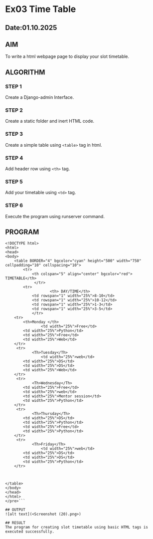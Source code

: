 # Ex03 Time Table
## Date:01.10.2025

## AIM
To write a html webpage page to display your slot timetable.

## ALGORITHM
### STEP 1
Create a Django-admin Interface.

### STEP 2
Create a static folder and inert HTML code.

### STEP 3
Create a simple table using ```<table>``` tag in html.

### STEP 4
Add header row using ```<th>``` tag.

### STEP 5
Add your timetable using ```<td>``` tag.

### STEP 6
Execute the program using runserver command.

## PROGRAM
```<pre>
<!DOCTYPE html>
<html>
<head>
<body>
    <table BORDER="4" bgcolor="cyan" height="500" width="750" cellpadding="10" cellspacing="10">
        <tr> 
            <th colspan="5" align="center" bgcolor="red"> TIMETABLE</th>
             </tr>
        <tr>
                    <th> DAY/TIME</th>
            <td rowspan="1" width="25%">8-10</td>
            <td rowspan="1" width="25%">10-12</td>
            <td rowspan="1" width="25%">1-3</td>
            <td rowspan="1" width="25%">3-5</td>
            </tr>
    <tr>
        <th>Monday </th>
                <td width="25%">Free</td>
        <td width="25%">Python</td>
        <td width="25%">Free</td>
        <td width="25%">Web</td>
    </tr>
     <tr>
            <Th>Tuesday</Th>
                <td width="25%">web</td>
        <td width="25%">DS</td>
        <td width="25%">DS</td>
        <td width="25%">Web</td>
    </tr>
     <tr>
            <Th>Wednesday</Th>
        <td width="25%">Free</td>
        <td width="25%">web</td>
        <td width="25%">Mentor session</td>
        <td width="25%">Python</td>
    </tr>
     <tr>
            <Th>Thursday</Th>
        <td width="25%">DS</td>
        <td width="25%">Python</td>
        <td width="25%">Free</td>
        <td width="25%">Python</td>
    </tr>
     <tr>
            <Th>Friday</Th>
                <td width="25%">web</td>
        <td width="25%">DS</td>
        <td width="25%">DS</td>
        <td width="25%">Python</td>
    </tr>
    
    
    
</table>          
</body>
</head>
</html>
</pre>```

## OUTPUT
![alt text](<Screenshot (20).png>)

## RESULT
The program for creating slot timetable using basic HTML tags is executed successfully.